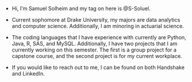 - Hi, I’m Samuel Solheim and my tag on here is @S-Soluel.  
- Current sophomore at Drake University, my majors are data analytics and computer science. Additionally, I am minoring in actuarial science. 
- The coding languages that I have experience with currently are Python, Java, R, SAS, and MySQL. Additionally, I have two projects that I am currently working on this semester. The first is a group project for a capstone course, and the second project is for my current workplace. 

- If you would like to reach out to me, I can be found on both Handshake and LinkedIn. 

<!---
S-Soluel/S-Soluel is a ✨ special ✨ repository because its `README.md` (this file) appears on your GitHub profile.
You can click the Preview link to take a look at your changes.
--->
